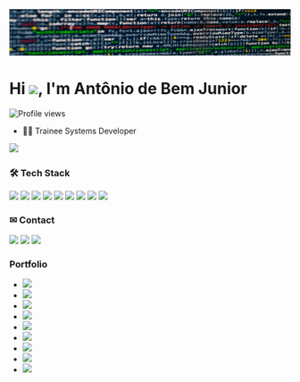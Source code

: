 <img src="https://github.com/antoniobemjunior/antoniobemjunior/blob/main/banner2.png"/>
<h1 align="left">Hi <img src="https://raw.githubusercontent.com/kaueMarques/kaueMarques/master/hi.gif" height="30px">, I'm Antônio de Bem Junior</h1>
<p align="left"> <img src="https://komarev.com/ghpvc/?username=antoniobemjunior&color=red" alt="Profile views" /> </p>

- 👨‍💻 Trainee Systems Developer

<img src="https://github-readme-stats.vercel.app/api?username=antoniobemjunior&count_private=true&show_icons=true&theme=dark" />

<h3 align="left">🛠 Tech Stack</h3>

<a href="https://github.com/antoniobemjunior"><img src="https://img.shields.io/badge/C-rgb(28,0,0)" /></a>
<a href="https://github.com/antoniobemjunior"><img src="https://img.shields.io/badge/C%23-rgb(56,0,0)" /></a>
<a href="https://github.com/antoniobemjunior"><img src="https://img.shields.io/badge/C++-rgb(85,0,0)" /></a>
<a href="https://github.com/antoniobemjunior"><img src="https://img.shields.io/badge/CSS-rgb(113,0,0)" /></a>
<a href="https://github.com/antoniobemjunior"><img src="https://img.shields.io/badge/HTML-rgb(141,0,0)" /></a>
<a href="https://github.com/antoniobemjunior"><img src="https://img.shields.io/badge/JavaScript-rgb(170,0,0)" /></a>
<a href="https://github.com/antoniobemjunior"><img src="https://img.shields.io/badge/Python-rgb(198,0,0)" /></a>
<a href="https://github.com/antoniobemjunior"><img src="https://img.shields.io/badge/SQL-rgb(226,0,0)" /></a>
<a href="https://github.com/antoniobemjunior"><img src="https://img.shields.io/badge/TypeScript-rgb(255,0,0)" /></a>

<h3 align="left">✉ Contact</h3>

<a href="https://www.linkedin.com/in/antonio-romero-ferreira-de-bem-junior/"><img src="https://img.shields.io/badge/LinkedIn-rgb(0,85,0)"/></a>
<a href="mailto:antonio.bem.junior@gmail.com"><img src="https://img.shields.io/badge/Email-rgb(0,170,0)"/></a>
<a href="https://wa.me/5547984296553?text=Ol%C3%A1%20Ant%C3%B4nio%2C%20tudo%20bem%3F"><img src="https://img.shields.io/badge/WhatsApp-rgb(0,255,0)"/></a>

<h3 align="left">Portfolio</h3>

- <a href="https://antoniobemjunior.github.io/alurabooks/"><img src="https://img.shields.io/badge/Alura Books-rgb(120,0,0)"/></a>
- <a href="https://antoniobemjunior.github.io/alura-newsletter/"><img src="https://img.shields.io/badge/Alura Newsletter-rgb(130,0,0)"/></a>
- <a href="https://antoniobemjunior.github.io/AluraPlay/"><img src="https://img.shields.io/badge/Alura Play-rgb(140,0,0)"/></a>
- <a href="https://antoniobemjunior.github.io/alura-plus/"><img src="https://img.shields.io/badge/Alura Plus-rgb(150,0,0)"/></a>
- <a href="https://antoniobemjunior.github.io/bytebank/"><img src="https://img.shields.io/badge/Byte Bank-rgb(160,0,0)"/></a>
- <a href="https://antoniobemjunior.github.io/calmaria-spa/"><img src="https://img.shields.io/badge/Calmaria SPA-rgb(170,0,0)"/></a>
- <a href="https://antoniobemjunior.github.io/lista-de-compras/"><img src="https://img.shields.io/badge/Lista de Compras-rgb(180,0,0)"/></a>
- <a href="https://antoniobemjunior.github.io/todo-list-JAVASCRIPT/"><img src="https://img.shields.io/badge/Todo List-rgb(190,0,0)"/></a>
- <a href="https://antoniobemjunior.github.io/WaveCast/"><img src="https://img.shields.io/badge/WaveCast-rgb(200,0,0)"/></a>
